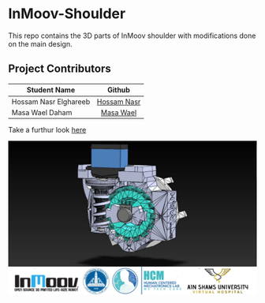 # InMoov-Shoulder
This repo contains the 3D parts of InMoov shoulder with modifications done on the main design.

## Project Contributors

| Student Name    |   Github  |
|----------|:-------------:|
| Hossam Nasr Elghareeb | [Hossam Nasr](https://github.com/hossamnasri)  |
| Masa Wael Daham | [Masa Wael](https://github.com/masawael)   |

Take a furthur look [here](https://www.thingiverse.com/thing:5448285)

![alt text](https://github.com/InMooV-ASU22/InMoov-Shoulder/blob/main/Photos/InMoov%20Shoulder.jpeg)
